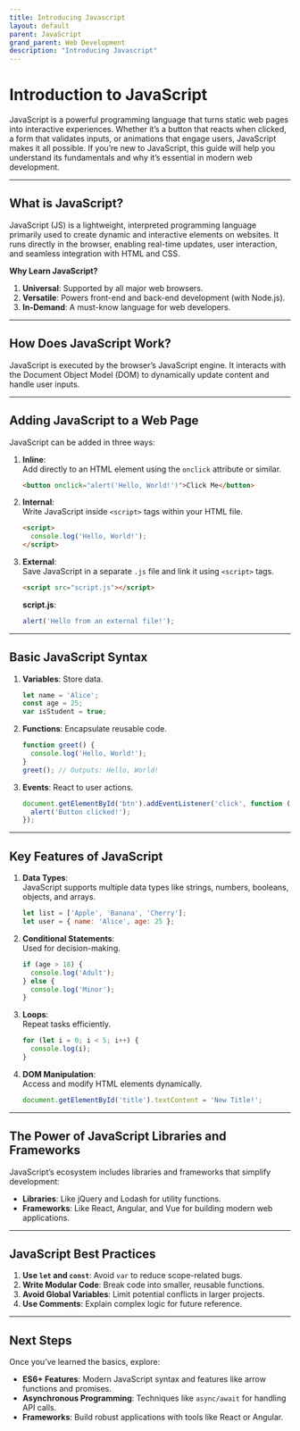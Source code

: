```yaml
---
title: Introducing Javascript
layout: default
parent: JavaScript
grand_parent: Web Development
description: "Introducing Javascript"
---
```


# Introduction to JavaScript

JavaScript is a powerful programming language that turns static web pages into interactive experiences. Whether it’s a button that reacts when clicked, a form that validates inputs, or animations that engage users, JavaScript makes it all possible. If you’re new to JavaScript, this guide will help you understand its fundamentals and why it’s essential in modern web development.

---

## **What is JavaScript?**
JavaScript (JS) is a lightweight, interpreted programming language primarily used to create dynamic and interactive elements on websites. It runs directly in the browser, enabling real-time updates, user interaction, and seamless integration with HTML and CSS.

**Why Learn JavaScript?**
1. **Universal**: Supported by all major web browsers.
2. **Versatile**: Powers front-end and back-end development (with Node.js).
3. **In-Demand**: A must-know language for web developers.

---

## **How Does JavaScript Work?**
JavaScript is executed by the browser’s JavaScript engine. It interacts with the Document Object Model (DOM) to dynamically update content and handle user inputs.

---

## **Adding JavaScript to a Web Page**
JavaScript can be added in three ways:

1. **Inline**:  
   Add directly to an HTML element using the `onclick` attribute or similar.
   ```html
   <button onclick="alert('Hello, World!')">Click Me</button>
   ```

2. **Internal**:  
   Write JavaScript inside `<script>` tags within your HTML file.
   ```html
   <script>
     console.log('Hello, World!');
   </script>
   ```

3. **External**:  
   Save JavaScript in a separate `.js` file and link it using `<script>` tags.
   ```html
   <script src="script.js"></script>
   ```
   **script.js**:
   ```javascript
   alert('Hello from an external file!');
   ```

---

## **Basic JavaScript Syntax**
1. **Variables**: Store data.
   ```javascript
   let name = 'Alice';
   const age = 25;
   var isStudent = true;
   ```

2. **Functions**: Encapsulate reusable code.
   ```javascript
   function greet() {
     console.log('Hello, World!');
   }
   greet(); // Outputs: Hello, World!
   ```

3. **Events**: React to user actions.
   ```javascript
   document.getElementById('btn').addEventListener('click', function () {
     alert('Button clicked!');
   });
   ```

---

## **Key Features of JavaScript**
1. **Data Types**:  
   JavaScript supports multiple data types like strings, numbers, booleans, objects, and arrays.
   ```javascript
   let list = ['Apple', 'Banana', 'Cherry'];
   let user = { name: 'Alice', age: 25 };
   ```

2. **Conditional Statements**:  
   Used for decision-making.
   ```javascript
   if (age > 18) {
     console.log('Adult');
   } else {
     console.log('Minor');
   }
   ```

3. **Loops**:  
   Repeat tasks efficiently.
   ```javascript
   for (let i = 0; i < 5; i++) {
     console.log(i);
   }
   ```

4. **DOM Manipulation**:  
   Access and modify HTML elements dynamically.
   ```javascript
   document.getElementById('title').textContent = 'New Title!';
   ```

---

## **The Power of JavaScript Libraries and Frameworks**
JavaScript’s ecosystem includes libraries and frameworks that simplify development:
- **Libraries**: Like jQuery and Lodash for utility functions.
- **Frameworks**: Like React, Angular, and Vue for building modern web applications.

---

## **JavaScript Best Practices**
1. **Use `let` and `const`**: Avoid `var` to reduce scope-related bugs.
2. **Write Modular Code**: Break code into smaller, reusable functions.
3. **Avoid Global Variables**: Limit potential conflicts in larger projects.
4. **Use Comments**: Explain complex logic for future reference.

---

## **Next Steps**
Once you’ve learned the basics, explore:
- **ES6+ Features**: Modern JavaScript syntax and features like arrow functions and promises.
- **Asynchronous Programming**: Techniques like `async/await` for handling API calls.
- **Frameworks**: Build robust applications with tools like React or Angular.